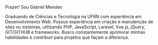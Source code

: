 Prazer! Sou Gabriel Mendes

Graduando de Ciências e Tecnologia na UFRN com experiência em Desenvolvimento Web. Possuo experiência em criação e manutenção de sites ou sistemas, utilizando PHP, JavaScript, Laravel, Vue.js, jQuery, GIT/GITHUB e frameworks. Busco constantemente aprimorar minhas habilidades e contribuir para projetos que façam a diferença.

